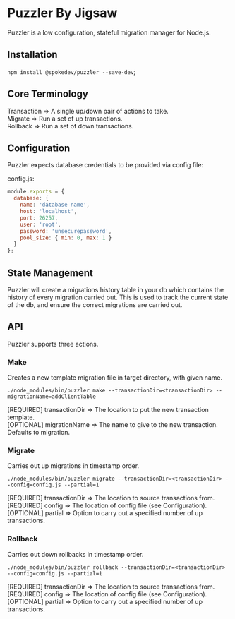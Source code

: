 # Puzzler By Jigsaw

Puzzler is a low configuration, stateful migration manager for Node.js.

## Installation

`npm install @spokedev/puzzler --save-dev`;

## Core Terminology

Transaction => A single up/down pair of actions to take.   
Migrate => Run a set of up transactions.   
Rollback => Run a set of down transactions.   

## Configuration

Puzzler expects database credentials to be provided via config file:

config.js:
```js
module.exports = {
  database: {
    name: 'database name',
    host: 'localhost',
    port: 26257,
    user: 'root',
    password: 'unsecurepassword',
    pool_size: { min: 0, max: 1 }
  }
};
```

## State Management

Puzzler will create a migrations history table in your db which contains the history of every migration carried out. This is used to track the current state of the db, and ensure the correct migrations are carried out. 

## API
Puzzler supports three actions. 

### Make

Creates a new template migration file in target directory, with given name.   

`./node_modules/bin/puzzler make --transactionDir=<transactionDir> --migrationName=addClientTable`

[REQUIRED] transactionDir => The location to put the new transaction template.    
[OPTIONAL] migrationName => The name to give to the new transaction. Defaults to migration.    

### Migrate

Carries out up migrations in timestamp order.    

`./node_modules/bin/puzzler migrate --transactionDir=<transactionDir> --config=config.js --partial=1`

[REQUIRED] transactionDir => The location to source transactions from.     
[REQUIRED] config => The location of config file (see Configuration).   
[OPTIONAL] partial => Option to carry out a specified number of up transactions. 

### Rollback

Carries out down rollbacks in timestamp order.    

`./node_modules/bin/puzzler rollback --transactionDir=<transactionDir> --config=config.js --partial=1`

[REQUIRED] transactionDir => The location to source transactions from.     
[REQUIRED] config => The location of config file (see Configuration).   
[OPTIONAL] partial => Option to carry out a specified number of up transactions. 